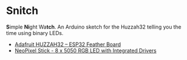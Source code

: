 # Snitch
**S**imple **Ni**ght Wa**tch**. An Arduino sketch for the Huzzah32 telling you the time using binary LEDs.

* [Adafruit HUZZAH32 – ESP32 Feather Board](https://www.adafruit.com/product/3405)
* [NeoPixel Stick - 8 x 5050 RGB LED with Integrated Drivers](https://www.adafruit.com/product/1426)
